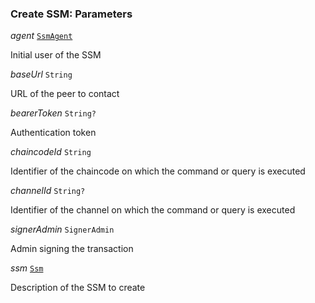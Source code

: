 

### Create SSM: Parameters  
  
<article>

*agent* [`SsmAgent`](/docs/chaincode-dsl-agent--page#ssmagent) 

Initial user of the SSM

</article>
<article>

*baseUrl* `String` 

URL of the peer to contact

</article>
<article>

*bearerToken* `String?` 

Authentication token

</article>
<article>

*chaincodeId* `String` 

Identifier of the chaincode on which the command or query is executed

</article>
<article>

*channelId* `String?` 

Identifier of the channel on which the command or query is executed

</article>
<article>

*signerAdmin* `SignerAdmin` 

Admin signing the transaction

</article>
<article>

*ssm* [`Ssm`](#ssm) 

Description of the SSM to create

</article>

